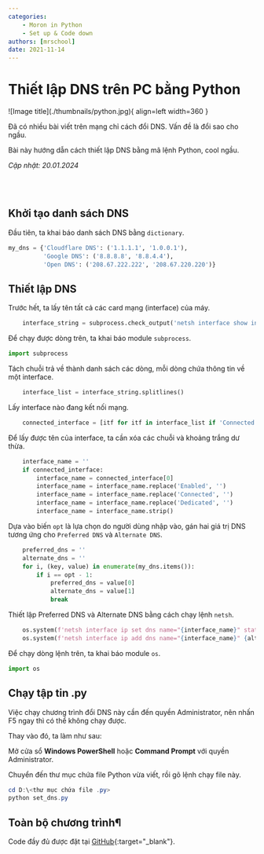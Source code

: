 ```yaml
---
categories:
    - Moron in Python
    - Set up & Code down
authors: [mrschool]
date: 2021-11-14
---
```


# Thiết lập DNS trên PC bằng Python

<div class="result" markdown>
![Image title](./thumbnails/python.jpg){ align=left width=360 }

Đã có nhiều bài viết trên mạng chỉ cách đổi DNS. Vấn đề là đổi sao cho ngầu.

Bài này hướng dẫn cách thiết lập DNS bằng mã lệnh Python, cool ngầu.
</div>

*Cập nhật: 20.01.2024*

<br>

<!-- more -->

<br>

## Khởi tạo danh sách DNS

Đầu tiên, ta khai báo danh sách DNS bằng `dictionary`.

``` py linenums="5"
my_dns = {'Cloudflare DNS': ('1.1.1.1', '1.0.0.1'),
          'Google DNS': ('8.8.8.8', '8.8.4.4'),
          'Open DNS': ('208.67.222.222', '208.67.220.220')}
```

## Thiết lập DNS

Trước hết, ta lấy tên tất cả các card mạng (interface) của máy.

``` py linenums="17"
    interface_string = subprocess.check_output('netsh interface show interface').decode('utf-8')
```

Để chạy được dòng trên, ta khai báo module `subprocess`.

``` py linenums="1"
import subprocess
```

Tách chuỗi trả về thành danh sách các dòng, mỗi dòng chứa thông tin về một interface.

``` py linenums="20"
    interface_list = interface_string.splitlines()
```

Lấy interface nào đang kết nối mạng.

``` py linenums="23"
    connected_interface = [itf for itf in interface_list if 'Connected' in itf]
```

Để lấy được tên của interface, ta cần xóa các chuỗi và khoảng trắng dư thừa.

``` py linenums="26"
    interface_name = ''
    if connected_interface:
        interface_name = connected_interface[0]
        interface_name = interface_name.replace('Enabled', '')
        interface_name = interface_name.replace('Connected', '')
        interface_name = interface_name.replace('Dedicated', '')    
        interface_name = interface_name.strip()
```

Dựa vào biến `opt` là lựa chọn do người dùng nhập vào, gán hai giá trị DNS tương ứng cho `Preferred DNS` và `Alternate DNS`.

``` py linenums="35"
    preferred_dns = ''
    alternate_dns = ''
    for i, (key, value) in enumerate(my_dns.items()):
        if i == opt - 1:
            preferred_dns = value[0]
            alternate_dns = value[1]
            break
```

Thiết lập Preferred DNS và Alternate DNS bằng cách chạy lệnh `netsh`.


``` py linenums="44"
    os.system(f'netsh interface ip set dns name="{interface_name}" static {preferred_dns}')
    os.system(f'netsh interface ip add dns name="{interface_name}" {alternate_dns} index=2')
```

Để chạy dòng lệnh trên, ta khai báo module `os`.

``` py linenums="2"
import os
```

## Chạy tập tin .py

Việc chạy chương trình đổi DNS này cần đến quyền Administrator, nên nhấn F5 ngay thì có thể không chạy được.

Thay vào đó, ta làm như sau:

Mở cửa sổ **Windows PowerShell** hoặc **Command Prompt** với quyền Administrator.

Chuyển đến thư mục chứa file Python vừa viết, rồi gõ lệnh chạy file này.

``` ps1 linenums="1"
cd D:\<thư mục chứa file .py>
python set_dns.py
```

## Toàn bộ chương trình¶

Code đầy đủ được đặt tại [GitHub](https://github.com/vtchitruong/Network/blob/main/DNS/set_dns.py){:target="_blank"}.